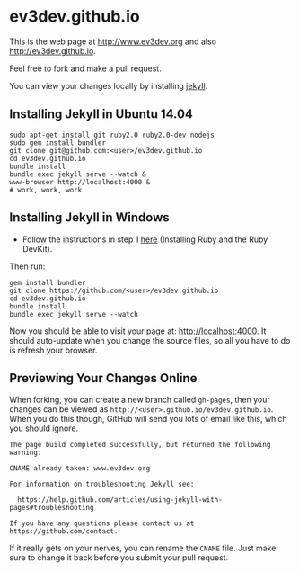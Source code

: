 ev3dev.github.io
================

This is the web page at <http://www.ev3dev.org> and also <http://ev3dev.github.io>.

Feel free to fork and make a pull request.

You can view your changes locally by installing [jekyll](https://help.github.com/articles/using-jekyll-with-pages).

Installing Jekyll in Ubuntu 14.04
---

    sudo apt-get install git ruby2.0 ruby2.0-dev nodejs
    sudo gem install bundler
    git clone git@github.com:<user>/ev3dev.github.io
    cd ev3dev.github.io
    bundle install
    bundle exec jekyll serve --watch &
    www-browser http://localhost:4000 &
    # work, work, work

Installing Jekyll in  Windows
---

- Follow the instructions in step 1 [here](http://jekyll-windows.juthilo.com/1-ruby-and-devkit/) (Installing Ruby and the Ruby DevKit).

Then run:

    gem install bundler
    git clone https://github.com/<user>/ev3dev.github.io
    cd ev3dev.github.io
    bundle install
    bundle exec jekyll serve --watch

Now you should be able to visit your page at: [http://localhost:4000](http://localhost:4000). It should auto-update when you change the source files, so all you have to do is refresh your browser.

Previewing Your Changes Online
---

When forking, you can create a new branch called `gh-pages`, then your
changes can be viewed as `http://<user>.github.io/ev3dev.github.io`. When you do this
though, GitHub will send you lots of email like this, which you should ignore.

    The page build completed successfully, but returned the following warning:
    
    CNAME already taken: www.ev3dev.org
    
    For information on troubleshooting Jekyll see:
    
      https://help.github.com/articles/using-jekyll-with-pages#troubleshooting
    
    If you have any questions please contact us at https://github.com/contact.
    
If it really gets on your nerves, you can rename the `CNAME` file. Just make sure to
change it back before you submit your pull request.


